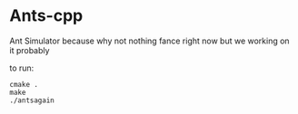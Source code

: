# Ants-cpp

Ant Simulator because why not
nothing fance right now but we working on it probably

to run:

```
cmake .
make
./antsagain
```
